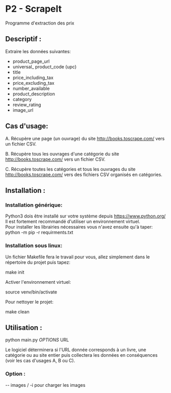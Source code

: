 # P2 - ScrapeIt
Programme d'extraction des prix  
## Descriptif :  
Extraire les données suivantes: 
  
- product_page_url  
- universal_ product_code (upc)  
- title  
- price_including_tax  
- price_excluding_tax  
- number_available  
- product_description  
- category  
- review_rating  
- image_url  

## Cas d'usage:  
  
A. Récupère une page (un ouvrage) du site http://books.toscrape.com/ vers un fichier CSV.    
  
B. Récupère tous les ouvrages d'une catégorie du site http://books.toscrape.com/ vers un fichier CSV.  
  
C. Récupère toutes les catégories et tous les ouvrages du site http://books.toscrape.com/ vers des fichiers CSV organisés en catégories.

## Installation :  

### Installation générique:    
Python3 dois être installé sur votre système depuis https://www.python.org/  
Il est fortement recommandé d'utiliser un environnement virtuel.  
Pour installer les librairies nécessaires vous n'avez ensuite qu'à taper:  
python -m pip -r requirments.txt  

### Installation sous linux:  
Un fichier Makefile fera le travail pour vous, allez simplement dans
le répertoire du projet puis tapez:  
  
make init  
  
Activer l'environnement virtuel:  
  
source venv/bin/activate  
  
Pour nettoyer le projet:  
  
make clean  
  
## Utilisation :  
  
python main.py *OPTIONS* URL  
  
Le logiciel déterminera si l'URL donnée corresponds à un livre, une
catégorie ou au site entier puis collectera les données en
conséquences (voir les cas d'usages A, B ou C).  
  
### Option :  
-- images / -i pour charger les images
